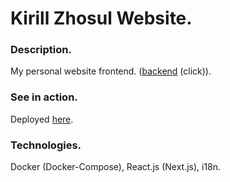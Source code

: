 # Kirill Zhosul Website.

### Description.

My personal website frontend. ([backend](https://github.com/kirillzhosul/api) (click)).

### See in action.

Deployed [here](https://kirillzhosul.site).

### Technologies.

Docker (Docker-Compose), React.js (Next.js), i18n.
